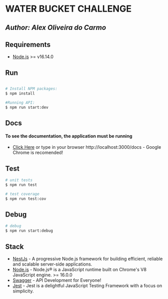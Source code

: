 # WATER BUCKET CHALLENGE
## _Author: Alex Oliveira do Carmo_
## Requirements 

- [Node.js] >= v16.14.0

## Run

```bash

# Install NPM packages:
$ npm install

#Running API:
$ npm run start:dev
```

## Docs
#### To see the documentation, the application must be running
- [Click Here] or type in your browser http://localhost:3000/docs - Google Chrome is recomended!

## Test

```bash
# unit tests
$ npm run test

# test coverage
$ npm run test:cov
```

## Debug

```bash
# debug
$ npm run start:debug

```

## Stack

- [NestJs] - A progressive Node.js framework for building efficient, reliable and scalable server-side applications.
- [Node.js] - Node.js® is a JavaScript runtime built on Chrome's V8 JavaScript engine. >= 16.0.0
- [Swagger] - API Development for Everyone!
- [Jest] - Jest is a delightful JavaScript Testing Framework with a focus on simplicity.




[Swagger]: <https://swagger.io>
[Click Here]: <http://localhost:3000/docs>
[NestJs]: <https://nestjs.com/>  
[Jest]: <https://jestjs.io/>
[node.js]: <http://nodejs.org>

 

